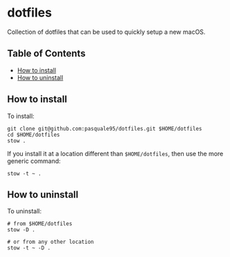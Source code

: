 # dotfiles

Collection of dotfiles that can be used to quickly setup a new macOS.

## Table of Contents <!-- omit in toc -->

- [How to install](#how-to-install)
- [How to uninstall](#how-to-uninstall)

## How to install

To install:

```shell
git clone git@github.com:pasquale95/dotfiles.git $HOME/dotfiles
cd $HOME/dotfiles
stow .
```

If you install it at a location different than `$HOME/dotfiles`, then use the more generic command:

```shell
stow -t ~ .
```

## How to uninstall

To uninstall:

```shell
# from $HOME/dotfiles
stow -D .

# or from any other location
stow -t ~ -D .
```
